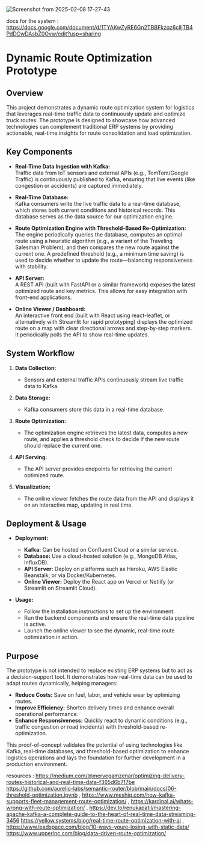 ![Screenshot from 2025-02-08 17-27-43](https://github.com/user-attachments/assets/a5644556-060f-4157-b46f-623c8b626593)

docs for the system : https://docs.google.com/document/d/1TYAKwZyRE6Gn2TBBFkzqz6clljTB4PdDCwDAsbZ0Ovw/edit?usp=sharing


# Dynamic Route Optimization Prototype

## Overview

This project demonstrates a dynamic route optimization system for logistics that leverages real-time traffic data to continuously update and optimize truck routes. The prototype is designed to showcase how advanced technologies can complement traditional ERP systems by providing actionable, real-time insights for route consolidation and load optimization.

## Key Components

- **Real-Time Data Ingestion with Kafka:**  
  Traffic data from IoT sensors and external APIs (e.g., TomTom/Google Traffic) is continuously published to Kafka, ensuring that live events (like congestion or accidents) are captured immediately.

- **Real-Time Database:**  
  Kafka consumers write the live traffic data to a real-time database, which stores both current conditions and historical records. This database serves as the data source for our optimization engine.

- **Route Optimization Engine with Threshold-Based Re-Optimization:**  
  The engine periodically queries the database, computes an optimal route using a heuristic algorithm (e.g., a variant of the Traveling Salesman Problem), and then compares the new route against the current one. A predefined threshold (e.g., a minimum time saving) is used to decide whether to update the route—balancing responsiveness with stability.

- **API Server:**  
  A REST API (built with FastAPI or a similar framework) exposes the latest optimized route and key metrics. This allows for easy integration with front-end applications.

- **Online Viewer / Dashboard:**  
  An interactive front end (built with React using react-leaflet, or alternatively with Streamlit for rapid prototyping) displays the optimized route on a map with clear directional arrows and step-by-step markers. It periodically polls the API to show real-time updates.

## System Workflow

1. **Data Collection:**  
   - Sensors and external traffic APIs continuously stream live traffic data to Kafka.

2. **Data Storage:**  
   - Kafka consumers store this data in a real-time database.

3. **Route Optimization:**  
   - The optimization engine retrieves the latest data, computes a new route, and applies a threshold check to decide if the new route should replace the current one.

4. **API Serving:**  
   - The API server provides endpoints for retrieving the current optimized route.

5. **Visualization:**  
   - The online viewer fetches the route data from the API and displays it on an interactive map, updating in real time.

## Deployment & Usage

- **Deployment:**  
  - **Kafka:** Can be hosted on Confluent Cloud or a similar service.
  - **Database:** Use a cloud-hosted solution (e.g., MongoDB Atlas, InfluxDB).
  - **API Server:** Deploy on platforms such as Heroku, AWS Elastic Beanstalk, or via Docker/Kubernetes.
  - **Online Viewer:** Deploy the React app on Vercel or Netlify (or Streamlit on Streamlit Cloud).

- **Usage:**  
  - Follow the installation instructions to set up the environment.
  - Run the backend components and ensure the real-time data pipeline is active.
  - Launch the online viewer to see the dynamic, real-time route optimization in action.

## Purpose

The prototype is not intended to replace existing ERP systems but to act as a decision-support tool. It demonstrates how real-time data can be used to adapt routes dynamically, helping managers:

- **Reduce Costs:** Save on fuel, labor, and vehicle wear by optimizing routes.
- **Improve Efficiency:** Shorten delivery times and enhance overall operational performance.
- **Enhance Responsiveness:** Quickly react to dynamic conditions (e.g., traffic congestion or road incidents) with threshold-based re-optimization.

This proof-of-concept validates the potential of using technologies like Kafka, real-time databases, and threshold-based optimization to enhance logistics operations and lays the foundation for further development in a production environment.


resources : https://medium.com/@mervegamzenar/optimizing-delivery-routes-historical-and-real-time-data-f365d6b717be https://github.com/aurelio-labs/semantic-router/blob/main/docs/06-threshold-optimization.ipynb , https://www.meshiq.com/how-kafka-supports-fleet-management-route-optimization/ , https://kardinal.ai/whats-wrong-with-route-optimization/ , https://dev.to/renukapatil/mastering-apache-kafka-a-complete-guide-to-the-heart-of-real-time-data-streaming-3456 https://yellow.systems/blog/real-time-route-optimization-with-ai , https://www.leadspace.com/blog/10-ways-youre-losing-with-static-data/ https://www.upperinc.com/blog/data-driven-route-optimization/
